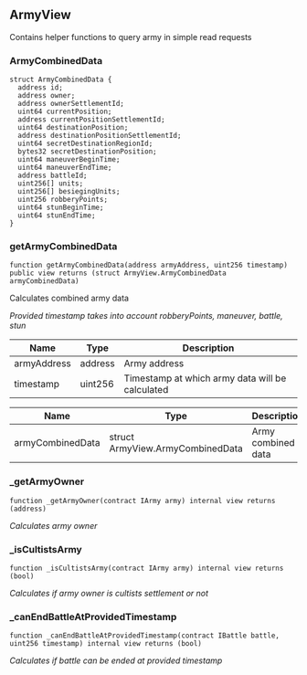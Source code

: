 ## ArmyView


Contains helper functions to query army in simple read requests





### ArmyCombinedData








```solidity
struct ArmyCombinedData {
  address id;
  address owner;
  address ownerSettlementId;
  uint64 currentPosition;
  address currentPositionSettlementId;
  uint64 destinationPosition;
  address destinationPositionSettlementId;
  uint64 secretDestinationRegionId;
  bytes32 secretDestinationPosition;
  uint64 maneuverBeginTime;
  uint64 maneuverEndTime;
  address battleId;
  uint256[] units;
  uint256[] besiegingUnits;
  uint256 robberyPoints;
  uint64 stunBeginTime;
  uint64 stunEndTime;
}
```

### getArmyCombinedData

```solidity
function getArmyCombinedData(address armyAddress, uint256 timestamp) public view returns (struct ArmyView.ArmyCombinedData armyCombinedData)
```

Calculates combined army data

_Provided timestamp takes into account robberyPoints, maneuver, battle, stun_

| Name | Type | Description |
| ---- | ---- | ----------- |
| armyAddress | address | Army address |
| timestamp | uint256 | Timestamp at which army data will be calculated |

| Name | Type | Description |
| ---- | ---- | ----------- |
| armyCombinedData | struct ArmyView.ArmyCombinedData | Army combined data |


### _getArmyOwner

```solidity
function _getArmyOwner(contract IArmy army) internal view returns (address)
```



_Calculates army owner_




### _isCultistsArmy

```solidity
function _isCultistsArmy(contract IArmy army) internal view returns (bool)
```



_Calculates if army owner is cultists settlement or not_




### _canEndBattleAtProvidedTimestamp

```solidity
function _canEndBattleAtProvidedTimestamp(contract IBattle battle, uint256 timestamp) internal view returns (bool)
```



_Calculates if battle can be ended at provided timestamp_




